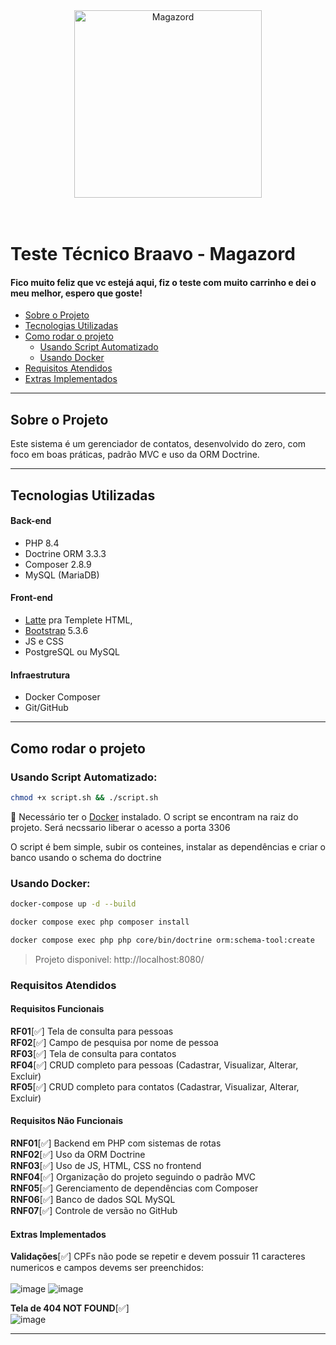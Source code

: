 
<div align="center">
  <img src="https://braavo.com.br/wp-content/uploads/2025/05/logo-bvo-mgz-scaled.png" alt="Magazord" width="300"/>
</div>
<br>
<br>

# Teste Técnico Braavo - Magazord

#### Fico muito feliz que vc estejá aqui, fiz o teste com muito carrinho e dei o meu melhor, espero que goste!



- [Sobre o Projeto](#sobre-o-projeto)
- [Tecnologias Utilizadas](#tecnologias-utilizadas)
- [Como rodar o projeto](#como-rodar-o-projeto)
  - [Usando Script Automatizado](#usando-script-automatizado)
  - [Usando Docker](#usando-docker)
- [Requisitos Atendidos](#requisitos-atendidos)
- [Extras Implementados](#extras-implementados)


---

## Sobre o Projeto

Este sistema é um gerenciador de contatos, desenvolvido do zero, com foco em boas práticas, padrão MVC e uso da ORM Doctrine.

---
## Tecnologias Utilizadas

####  Back-end
- PHP 8.4
- Doctrine ORM 3.3.3
- Composer 2.8.9
- MySQL (MariaDB)

####  Front-end
- [Latte](https://latte.nette.org/en/) pra Templete HTML, 
- [Bootstrap](https://getbootstrap.com/) 5.3.6
- JS e CSS 
- PostgreSQL ou MySQL

####  Infraestrutura
- Docker Composer
- Git/GitHub
---

## Como rodar o projeto

### Usando Script Automatizado:

```bash
chmod +x script.sh && ./script.sh
```
🚧 Necessário ter o [Docker](https://www.docker.com/) instalado. O script se encontram na raiz do projeto. Será necssario liberar o acesso a porta 3306

O script é bem simple, subir os conteines, instalar as dependências e criar o banco usando o schema do doctrine

### Usando Docker:

```bash
docker-compose up -d --build
```
```bash
docker compose exec php composer install
```
```bash
docker compose exec php php core/bin/doctrine orm:schema-tool:create
```
> Projeto disponivel: http://localhost:8080/

### Requisitos Atendidos
#### Requisitos Funcionais

**RF01**[✅] Tela de consulta para pessoas </br>
**RF02**[✅] Campo de pesquisa por nome de pessoa</br>
**RF03**[✅] Tela de consulta para contatos </br>
**RF04**[✅] CRUD completo para pessoas (Cadastrar, Visualizar, Alterar, Excluir) </br>
**RF05**[✅] CRUD completo para contatos (Cadastrar, Visualizar, Alterar, Excluir) </br>

#### Requisitos Não Funcionais

**RNF01**[✅] Backend em PHP com sistemas de rotas </br>
**RNF02**[✅] Uso da ORM Doctrine </br>
**RNF03**[✅] Uso de JS, HTML, CSS no frontend </br>
**RNF04**[✅] Organização do projeto seguindo o padrão MVC </br>
**RNF05**[✅] Gerenciamento de dependências com Composer </br>
**RNF06**[✅] Banco de dados SQL MySQL </br>
**RNF07**[✅] Controle de versão no GitHub </br>

#### Extras Implementados

**Validações**[✅] CPFs não pode se repetir e devem possuir 11 caracteres numericos e campos devems ser preenchidos: </br>
</br>
![image](https://github.com/user-attachments/assets/0de6830d-42a9-4491-85fe-04116777c13f)
![image](https://github.com/user-attachments/assets/4f6b0b69-6a03-49f1-8d59-7385fd45e8af)


**Tela de 404 NOT FOUND**[✅] </br>
![image](https://github.com/user-attachments/assets/583fa841-1298-4990-af93-7092957966f8)


---

